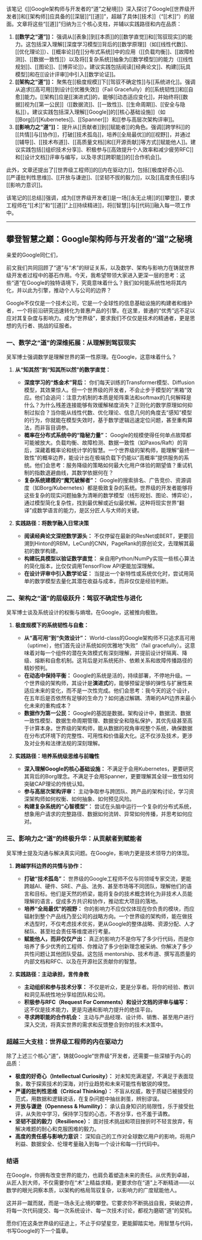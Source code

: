 
该笔记《[[Google架构师与开发者的“道”之秘境]]》深入探讨了Google[[世界级开发者]]和[[架构师]]应具备的[[深层]]“[[道]]”，超越了具体[[技术]]（“[[术]]”）的层面。文章将这些“[[道]]”归纳为三个核心支柱，并辅以实践路径和内在品质：

1.  **[[数学之“道”]]：** 强调从[[表象]]到[[本质]]的[[数学直觉]]和[[驾驭现实]]的能力。这包括深入理解[[深度学习模型]]背后的[[数学原理]]（如[[线性代数]]、[[优化理论]]）、[[概率论]]在[[分布式系统]]中的应用（[[负载均衡]]、[[故障检测]]、[[数据一致性]]）以及将[[复杂系统]]抽象为[[数学模型]]的能力（[[线性规划]]、[[图论]]、[[博弈论]]）。建议实践包括阅读[[经典论文]]、构建[[玩具模型]]和在[[设计评审]]中引入[[数学论证]]。
2.  **[[架构之“道”]]：** 聚焦在[[极度规模]]下[[驾驭不确定性]]与[[系统进化]]。强调从追求[[高可用]]到设计[[优雅失效]]（Fail Gracefully）的[[系统韧性]]和[[自愈]]能力。[[架构]]应是[[演进式]]的，能够[[动态适应变化]]，并始终将[[数据]]视为[[第一公民]]（[[数据流]]、[[一致性]]、[[生命周期]]、[[安全与隐私]]）。建议实践包括深入理解[[Google]]的[[核心基础设施]]（如[[Borg]]/[[Kubernetes]]、[[Spanner]]）和[[参与高层次架构评审]]。
3.  **[[影响力之“道”]]：** 提升从[[贡献者]]到[[赋能者]]的角色。强调[[跨学科]]的[[共情]]与[[协作]]，打破[[技术孤岛]]，培养[[全局最优]]的[[视野]]，并通过[[辅导]]、[[技术布道]]、[[高质量文档]]和[[开源贡献]]等方式[[赋能他人]]。建议实践包括[[组织技术分享]]、积极参与[[高效提升个人效率和减少疲劳RFC]]和[[设计文档]]评审与编写，以及寻求[[跨职能]]的[[合作机会]]。

此外，文章还提出了[[世界级工程师]]的[[内在驱动力]]，包括[[极度好奇心]]、[[严谨批判性思维]]、[[开放与谦逊]]、[[坚韧不拔的毅力]]，以及[[高度责任感]]与[[影响力意识]]。

该笔记的[[总结]]强调，成为[[世界级开发者]]是一场[[永无止境]]的[[攀登]]，要求工程师在“[[术]]”和“[[道]]”上[[持续精进]]，将[[智慧]]与[[代码]]融入每一项工作中。

---
## 攀登智慧之巅：Google架构师与开发者的“道”之秘境

亲爱的Google同仁们，

前文我们共同回顾了“道”与“术”的辩证关系，以及数学、架构与影响力在铸就世界级开发者过程中的基石作用。今天，我希望带领大家进入更深一层的思考：这些“道”在Google的独特语境下，究竟意味着什么？我们如何能系统性地将其内化，并以此为引擎，推动个人与公司的边界？

Google不仅仅是一个技术公司，它是一个全球性的信息基础设施的构建者和维护者，一个将前沿研究迅速转化为普惠产品的引擎。在这里，普通的“优秀”远不足以应对其复杂度与影响力。成为“世界级”，要求我们不仅仅是技术的精通者，更是思想的先行者、挑战的征服者。

### 一、数学之“道”的深维拓展：从理解到驾驭现实

吴军博士强调数学是理解世界的第一性原理。在Google，这意味着什么？

1.  **从“知其然”到“知其所以然”的数学直觉：**
    *   **深度学习的“炼金术”背后：** 你们每天训练的Transformer模型、Diffusion模型，其效果惊人。但一个世界级的开发者，不会止步于模型的“黑箱”效应。他们会追问：注意力机制的本质是矩阵乘法和softmax的几何解释是什么？为什么残差连接能够有效缓解梯度消失？正则化的数学原理如何抑制过拟合？当你能从线性代数、优化理论、信息几何的角度去“感知”模型的行为，你就能在模型失效时，基于数学逻辑迅速定位问题，甚至重构算法，而非盲目调参。
    *   **概率在分布式系统中的“隐秘力量”：** Google的规模使得任何单点故障都可能被放大。负载均衡、故障检测、数据一致性（如Paxos/Raft）的背后，深藏着概率论和统计学的智慧。一个世界级的架构师，能理解“最终一致性”的概率边界，能设计出在极端负载下仍能以“高概率”提供服务的系统。他们会思考：服务降级的策略如何最大化用户体验的期望值？重试机制的指数退避曲线，其数学依据何在？
    *   **复杂系统建模的“魔咒破解者”：** Google的搜索排名、广告竞价、资源调度（如Borg/Kubernetes）都是极致复杂的系统。世界级的开发者能够将这些复杂的现实问题抽象为清晰的数学模型（线形规划、图论、博弈论），通过模型简化复杂性，找到最优解或近似最优解。这种将现实世界“翻译”成数学语言的能力，是区分匠人与大师的关键。

2.  **实践路径：将数学融入日常决策**
    *   **阅读经典论文深挖数学源头：** 不仅停留在最新的ResNet或BERT，更要回溯到Hinton的RBM，LeCun的CNN，PageRank的原创论文，去理解其最初的数学构建。
    *   **构建玩具模型以验证数学直觉：** 亲自用Python/NumPy实现一些核心算法的简化版本，比仅仅调用TensorFlow API更能加深理解。
    *   **在设计评审中引入数学论证：** 当提出一个新特性或系统优化时，尝试用简单的数学模型去量化其潜在收益与成本，而非仅仅是经验判断。

### 二、架构之“道”的层级跃升：驾驭不确定性与进化

吴军博士谈及系统设计的权衡与熵增。在Google，这被推向极致。

1.  **极度规模下的系统韧性与自愈：**
    *   **从“高可用”到“失效设计”：** World-class的Google架构师不只追求高可用（uptime），他们首先设计系统如何优雅地“失败”（fail gracefully）。这意味着对每一个组件的潜在失效模式有深刻理解，并提前设计好隔离、降级、熔断和自愈机制。这背后是对系统拓扑、依赖关系和故障传播路径的精妙预判。
    *   **在动态中保持平衡：** Google的系统是活的，持续部署，不停地升级。一个世界级的架构师，其设计是**演进式**的，能够预留足够的弹性与扩展性来适应未来的变化，而不是一次性完成。他们会思考：我今天的这个设计，在五年后是否依然有足够的生命力？如何通过解耦、清晰的API边界来最小化未来的重构成本？
    *   **数据作为第一公民：** Google的基因是数据。架构设计中，数据流、数据一致性模型、数据生命周期管理、数据安全和隐私保护，其优先级甚至高于计算本身。世界级的架构师，能从数据的视角审视整个系统，确保数据在分布式环境下的完整性、可用性和价值最大化。这不仅涉及技术，更涉及对业务和法律法规的深刻理解。

2.  **实践路径：培养系统级思维与前瞻性**
    *   **深入理解Google的核心基础设施：** 不满足于会用Kubernetes，更要研究其背后的Borg理念。不满足于会用Spanner，更要理解其全球一致性如何突破CAP理论的传统认知。
    *   **参与高层次架构评审：** 主动争取参与跨团队、跨产品的架构讨论，学习资深架构师如何权衡、如何抽象、如何预见风险。
    *   **构建复杂系统的“心智模型”：** 尝试在头脑中运行一个复杂的分布式系统，想象用户请求的完整路径、数据如何流转、异常如何传播，并思考如何应对。

### 三、影响力之“道”的终极升华：从贡献者到赋能者

吴军博士提及沟通与解决真实问题。在Google，影响力更是技术领导力的体现。

1.  **跨越学科边界的共情与协作：**
    *   **打破“技术孤岛”：** 世界级的Google工程师不仅与同领域专家交流，更能跨越AI、硬件、SRE、产品、法务、甚至市场等不同团队，理解他们的语言和目标。他们是天然的桥梁，能将复杂的技术概念转化为非技术人员能理解的语言，促成多方共识和协作，推动宏大项目的落地。
    *   **培养“全局最优”的视野：** 你的影响力不应仅仅体现在你负责的模块，而应辐射到整个产品线乃至公司的战略方向。一个世界级的架构师，能在做技术选型时，不仅考虑技术优劣，更从Google的整体战略、资源分配、人才梯队、甚至社会责任等维度进行考量。
    *   **赋能他人，而非仅仅产出：** 真正的影响力不是你写了多少行代码，而是你培养了多少优秀的工程师、你推动了多少创新理念被采纳、你解决了多少共性问题让其他团队受益。这包括 mentorship、技术布道、撰写高质量的内部文档和RFC、以及在开源社区贡献你的智慧。

2.  **实践路径：主动承担，言传身教**
    *   **主动组织和参与技术分享：** 不仅是听众，更是分享者。将你的经验、教训和洞见系统性地分享给团队和公司。
    *   **积极参与RFC（Request For Comments）和设计文档的评审与编写：** 这不仅是技术能力，更是沟通和影响力提升的绝佳平台。
    *   **寻求跨职能的合作机会：** 主动与产品经理、设计师、销售、甚至用户进行深入交流，将真实世界的需求和反馈整合到你的技术决策中。

### 超越三大支柱：世界级工程师的内在驱动力

除了上述三个核心“道”，铸就Google“世界级”开发者，还需要一些深植于内心的品质：

*   **极度的好奇心（Intellectual Curiosity）：** 对未知充满渴望，不满足于表面现象，敢于探索技术的深海，对行业趋势和未来可能性有敏锐的嗅觉。
*   **严谨的批判性思维（Critical Thinking）：** 不盲从权威，敢于质疑已被接受的范式，用数据和逻辑说话，在复杂问题中抽丝剥茧，辨别谬误。
*   **开放与谦逊（Openness & Humility）：** 承认自身知识的局限性，乐于接受批评，从失败中学习，保持学习型的心态，不吝分享，也不羞于请教。
*   **坚韧不拔的毅力（Resilience）：** 面对技术挑战和项目挫折时不轻言放弃，有解决难题的耐心和克服困难的毅力。
*   **高度的责任感与影响力意识：** 深知自己的工作对全球数亿用户的影响，将用户利益、数据安全、伦理考量融入到每一个设计和每一行代码中。

### 结语

在Google，你拥有改变世界的能力，也肩负着塑造未来的责任。从优秀到卓越，从匠人到大师，不仅需要你在“术”上精益求精，更要求你在“道”上不断精进——以数学的眼光洞察本质，以架构的格局驾驭复杂，以影响力的广度赋能他人。

这并非一蹴而就，而是一场永无止境的攀登。它要求你不断挑战自我，突破边界，将每一次代码提交、每一次系统设计、每一次技术讨论，都视为磨砺“道”的契机。

愿你们在这条世界级的征途上，不止于仰望星空，更能脚踏实地，用智慧与代码，书写Google的下一个篇章。